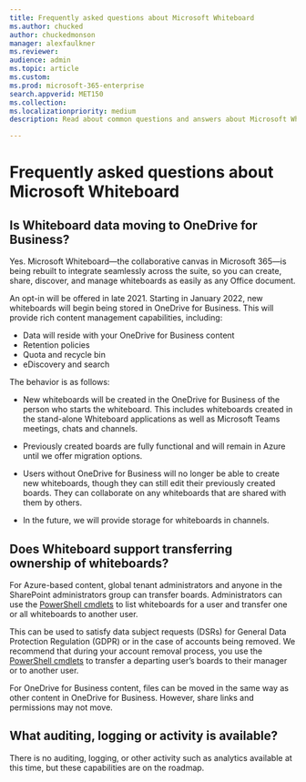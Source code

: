 ```yaml
---
title: Frequently asked questions about Microsoft Whiteboard
ms.author: chucked
author: chuckedmonson
manager: alexfaulkner
ms.reviewer: 
audience: admin
ms.topic: article
ms.custom: 
ms.prod: microsoft-365-enterprise
search.appverid: MET150
ms.collection: 
ms.localizationpriority: medium
description: Read about common questions and answers about Microsoft Whiteboard.

---
```


# Frequently asked questions about Microsoft Whiteboard

## Is Whiteboard data moving to OneDrive for Business? 

Yes. Microsoft Whiteboard—the collaborative canvas in Microsoft 365—is being rebuilt to integrate seamlessly across the suite, so you can create, share, discover, and manage whiteboards as easily as any Office document. 

An opt-in will be offered in late 2021. Starting in January 2022, new whiteboards will begin being stored in OneDrive for Business. This will provide rich content management capabilities, including: 

- Data will reside with your OneDrive for Business content
- Retention policies 
- Quota and recycle bin
- eDiscovery and search

The behavior is as follows: 

- New whiteboards will be created in the OneDrive for Business of the person who starts the whiteboard. This includes whiteboards created in the stand-alone Whiteboard applications as well as Microsoft Teams meetings, chats and channels.  

- Previously created boards are fully functional and will remain in Azure until we offer migration options.  

- Users without OneDrive for Business will no longer be able to create new whiteboards, though they can still edit their previously created boards. They can collaborate on any whiteboards that are shared with them by others. 

- In the future, we will provide storage for whiteboards in channels. 

## Does Whiteboard support transferring ownership of whiteboards?

For Azure-based content, global tenant administrators and anyone in the SharePoint administrators group can transfer boards. Administrators can use the [PowerShell cmdlets](https://docs.microsoft.com/powershell/whiteboard/?view=whiteboard-ps) to list whiteboards for a user and transfer one or all whiteboards to another user.

This can be used to satisfy data subject requests (DSRs) for General Data Protection Regulation (GDPR) or in the case of accounts being removed. We recommend that during your account removal process, you use the [PowerShell cmdlets](https://docs.microsoft.com/powershell/whiteboard/?view=whiteboard-ps) to transfer a departing user’s boards to their manager or to another user.

For OneDrive for Business content, files can be moved in the same way as other content in OneDrive for Business. However, share links and permissions may not move.

## What auditing, logging or activity is available?

There is no auditing, logging, or other activity such as analytics available at this time, but these capabilities are on the roadmap.
